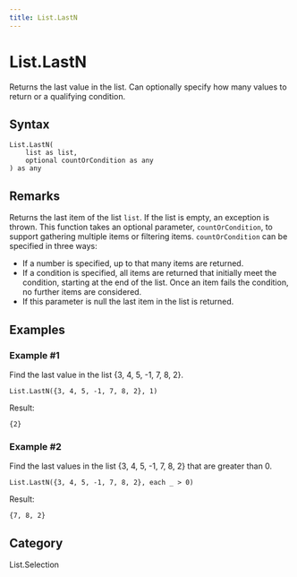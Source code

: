 ```yaml
---
title: List.LastN
---
```


# List.LastN


Returns the last value in the list.  Can optionally specify how many values to return or a qualifying condition.


## Syntax

```powerquery
List.LastN(
    list as list,
    optional countOrCondition as any
) as any
```


## Remarks

Returns the last item of the list <code>list</code>. If the list is empty, an exception is thrown. This function takes an optional parameter, <code>countOrCondition</code>, to support gathering multiple items or filtering items. <code>countOrCondition</code> can be specified in three ways: <ul>  <li>If a number is specified, up to that many items are returned. </li>  <li>If a condition is specified, all items are returned that initially meet the condition, starting at the end of the list. Once an item fails the condition, no further items are considered. </li>  <li>If this parameter is null the last item in the list is returned.</li> </ul>


## Examples

### Example #1 
Find the last value in the list \{3, 4, 5, -1, 7, 8, 2}.
```powerquery
List.LastN({3, 4, 5, -1, 7, 8, 2}, 1)
```

Result: 
```powerquery
{2}
```


### Example #2 
Find the last values in the list \{3, 4, 5, -1, 7, 8, 2} that are greater than 0.
```powerquery
List.LastN({3, 4, 5, -1, 7, 8, 2}, each _ > 0)
```

Result: 
```powerquery
{7, 8, 2}
```




## Category
List.Selection
